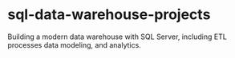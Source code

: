# sql-data-warehouse-projects
Building a modern data warehouse with SQL Server, including ETL processes data modeling, and analytics.
